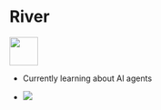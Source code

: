 # River 
<img src="https://github.com/user-attachments/assets/51c1bfab-4f17-4f89-bb19-447f1db7386f" width="50" height="50" />  


- Currently learning about AI agents

- ![](https://komarev.com/ghpvc/?username=akshayrivers)
